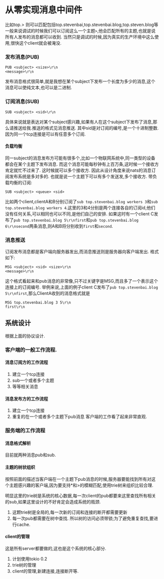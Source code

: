  # 从零实现消息中间件
 
 
比如top.> 则可以匹配包括top.stevenbai,top.stevenbai.blog,top.steven.blog等
一般来说调试的时候我们可以订阅这么一个主题`>`,他会匹配所有的主题,也就是说所有人发布的消息都可以收到.
当然只是调试的时候,因为真实的生产环境中这么使用,很快这个client就会被淹没.

### 发布消息(PUB)
```
PUB <subject> <size>\r\n
<message>\r\n
```
发布消息格式很简单,就是我想在某个subject下发布一个长度为多少的消息,这个消息可以使纯文本,也可以是二进制.

### 订阅消息(SUB)
```
SUB <subject> <sid>\r\n
```
具体来说就是表达对某个subject感兴趣,如果有人在这个subject下发布了消息,那么请推送给我.推送的格式见消息推送. 
其中sid是对订阅的编号,是一个十进制整数. 因为同一个tcp连接是可以有任意多个订阅.

#### 负载均衡
同一subject的消息发布方可能有很多个,比如一个物联网系统中,同一类型的设备都会在某个主题下发布消息. 而这个消息可能每秒钟有上百万条,这时候一个接收方肯定就忙不过来了. 这时候就可以多个接收方.
因此从设计角度来说nats的消息订阅发布系统是多对多的. 也就是说一个主题下可以有多个发送发,多个接收方. 
带负载均衡的订阅:
```
SUB <subject> <queue> <sid>
```
比如两个client,clientA和B分别订阅了`sub top.stevenbai.blog workers 3`和`sub top.stevenbai.blog workers 4`.这里的3和4分别是两个连接各自的订阅id,他们没有任何关系,可以相同也可以不同,是他们自己的安排.
如果这时有一个client C发布了`pub top.stevenbai.blog 5\r\nfirst`和`pub top.stevenbai.blog 6\r\nsecond`两条消息,则A和B将分别收到`first`和`second`.
### 消息推送
订阅发布消息都是客户端向服务器发出,而消息推送则是服务器向客户端发出. 格式如下:
```
MSG <subject> <sid> <size>\r\n
<message>\r\n
```
这个格式看起来和pub消息的非常像,只不过关键字是MSG,而且多了一个<sid>表示这个连接上的订阅编号.
举例来说,上面的例子client C发布了`pub top.stevenbai.blog 5\r\nfirst`,那么ClientA收到的消息格式就是
```
MSG top.stevenbai.blog 3 5\r\n
first\r\n
```

## 系统设计
根据上面的协议设计.
### 客户端的一般工作流程.
#### 消息订阅方的工作流程
1. 建立一个tcp连接
2. sub一个或者多个主题
3. 等等相关消息
#### 消息发布方的工作流程
1. 建立一个tcp连接
2. 重复的在一个或者多个主题下pub消息
客户端的工作看了起来非常直观.

### 服务端的工作流程
#### 消息格式解析
目前就两种消息pub和sub.
#### 主题的树状组织

按照前面的描述当客户端在一个主题下pub消息的时候,服务器要能找到所有对这个主题感兴趣的客户端,因为要支持*和>的模糊匹配,使用trie树来组织比较合理.

明显这里的trie树是系统的核心数据,每一次client的pub都要来这里查找所有相关的sub,如果这里设计的不好肯定会造成系统的瓶颈.
1. 这颗trie树是全局的,每一次新的订阅和连接的断开都需要更新
2. 每一次pub都需要在树中查找.
所以树的访问必须带锁;为了避免重复查找,要进行cache.

#### client的管理

这是所有server都要做的,这也是这个系统的核心部分.
1. 计划使用tokio 0.2
2. trie树的管理
3. client的管理,新建连接,连接断开等.

